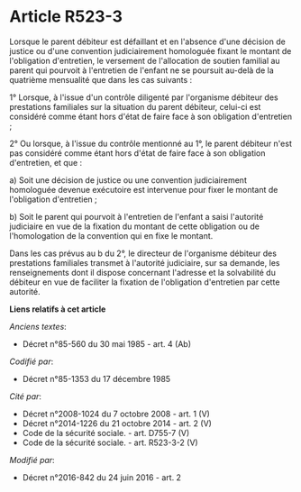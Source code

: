 # Article R523-3

Lorsque le parent débiteur est défaillant et en l'absence d'une décision de justice ou d'une convention judiciairement
homologuée fixant le montant de l'obligation d'entretien, le versement de l'allocation de soutien familial au parent qui
pourvoit à l'entretien de l'enfant ne se poursuit au-delà de la quatrième mensualité que dans les cas suivants : 

1° Lorsque, à l'issue d'un contrôle diligenté par l'organisme débiteur des prestations familiales sur la situation du parent
débiteur, celui-ci est considéré comme étant hors d'état de faire face à son obligation d'entretien ; 

2° Ou lorsque, à l'issue du contrôle mentionné au 1°, le parent débiteur n'est pas considéré comme étant hors d'état de faire
face à son obligation d'entretien, et que : 

a) Soit une décision de justice ou une convention judiciairement homologuée devenue exécutoire est intervenue pour fixer le
montant de l'obligation d'entretien ; 

b) Soit le parent qui pourvoit à l'entretien de l'enfant a saisi l'autorité judiciaire en vue de la fixation du montant de
cette obligation ou de l'homologation de la convention qui en fixe le montant. 

Dans les cas prévus au b du 2°, le directeur de l'organisme débiteur des prestations familiales transmet à l'autorité
judiciaire, sur sa demande, les renseignements dont il dispose concernant l'adresse et la solvabilité du débiteur en vue de
faciliter la fixation de l'obligation d'entretien par cette autorité.

**Liens relatifs à cet article**

_Anciens textes_:

  - Décret n°85-560 du 30 mai 1985 - art. 4 (Ab)

_Codifié par_:

  - Décret n°85-1353 du 17 décembre 1985

_Cité par_:

  - Décret n°2008-1024 du 7 octobre 2008 - art. 1 (V)
  - Décret n°2014-1226 du 21 octobre 2014 - art. 2 (V)
  - Code de la sécurité sociale. - art. D755-7 (V)
  - Code de la sécurité sociale. - art. R523-3-2 (V)

_Modifié par_:

  - Décret n°2016-842 du 24 juin 2016 - art. 2
